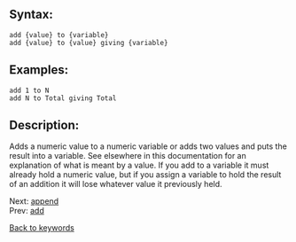 ## Syntax:
`add {value} to {variable}`  
`add {value} to {value} giving {variable}`
## Examples:
`add 1 to N`  
`add N to Total giving Total`
## Description:
Adds a numeric value to a numeric variable or adds two values and puts the result into a variable. See elsewhere in this documentation for an explanation of what is meant by a value. If you add to a variable it must already hold a numeric value, but if you assign a variable to hold the result of an addition it will lose whatever value it previously held. 

Next: [append](append.md)  
Prev: [add](add.md)

[Back to keywords](../keywords.md)
